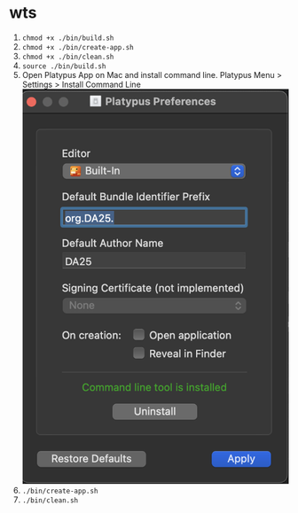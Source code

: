 # wts

1. `chmod +x ./bin/build.sh`
2. `chmod +x ./bin/create-app.sh`
3. `chmod +x ./bin/clean.sh`
4. `source ./bin/build.sh`
5. Open Platypus App on Mac and install command line. Platypus Menu > Settings > Install Command Line
![Platypus install cmd](assets/platypus-settings.png)
6. `./bin/create-app.sh`
7. `./bin/clean.sh`
